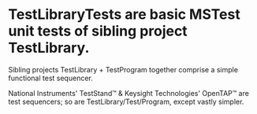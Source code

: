 # TestLibraryTests are basic MSTest unit tests of sibling project TestLibrary.

  Sibling projects TestLibrary + TestProgram together comprise a simple functional test sequencer.
  
  National Instruments' TestStand™ & Keysight Technologies' OpenTAP™ are test sequencers; so are TestLibrary/Test/Program, except vastly simpler.
